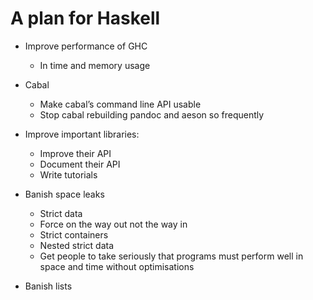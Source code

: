 # A plan for Haskell

* Improve performance of GHC
    * In time and memory usage

* Cabal
  * Make cabal’s command line API usable
  * Stop cabal rebuilding pandoc and aeson so frequently

* Improve important libraries:
    * Improve their API
    * Document their API
    * Write tutorials

* Banish space leaks
    * Strict data
    * Force on the way out not the way in
    * Strict containers
    * Nested strict data
    * Get people to take seriously that programs must perform well in
      space and time without optimisations

* Banish lists
